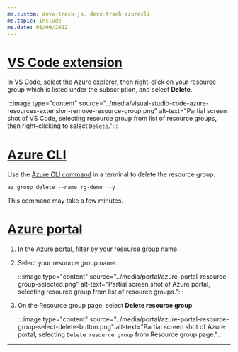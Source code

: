 ```yaml
---
ms.custom: devx-track-js, devx-track-azurecli
ms.topic: include
ms.date: 08/09/2022
---
```


# [VS Code extension](#tab/vscode)

In VS Code, select the Azure explorer, then right-click on your resource group which is listed under the subscription, and select **Delete**.

:::image type="content" source="../media/visual-studio-code-azure-resources-extension-remove-resource-group.png" alt-text="Partial screen shot of VS Code, selecting resource group from list of resource groups, then right-clicking to select `Delete`.":::

# [Azure CLI](#tab/azure-cli)

Use the [Azure CLI command](/cli/azure/group#az-group-delete) in a terminal to delete the resource group:

```azurecli
az group delete --name rg-demo  -y
```

This command may take a few minutes. 

# [Azure portal](#tab/azure-portal)

1. In the [Azure portal](https://ms.portal.azure.com/#blade/HubsExtension/BrowseResourceGroups), filter by your resource group name.
2. Select your resource group name.

    :::image type="content" source="../media/portal/azure-portal-resource-group-selected.png" alt-text="Partial screen shot of Azure portal, selecting resource group from list of resource groups.":::

3. On the Resource group page, select **Delete resource group**.

    :::image type="content" source="../media/portal/azure-portal-resource-group-select-delete-button.png" alt-text="Partial screen shot of Azure portal, selecting `Delete resource group` from Resource group page.":::

---
